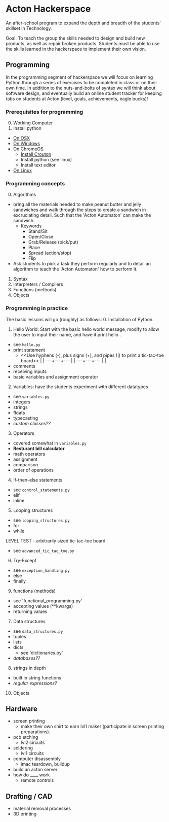 # Acton Hackerspace #
An after-school program to expand the depth and breadth of the students' skillset in Technology.

Goal: To teach the group the skills needed to design and build new products, as well as repair broken products. Students must be able to use the skills learned in the hackerspace to implement their own vision.

## Programming ##

In the programming segment of hackerspace we will focus on learning Python through a series of exercises to be completed in class or on their own time. In addition to the nuts-and-bolts of syntax we will think about software design, and eventually build an online student tracker for keeping tabs on students at Acton (level, goals, achievements, eagle bucks)!

### Prerequisites for programming ###
0. Working Computer
1. Install python
  * [On OSX]()
  * [On Windows]()
  * On ChromeOS
    * [Install Crouton](http://lifehacker.com/how-to-install-linux-on-a-chromebook-and-unlock-its-ful-509039343)
    * Install python (see linux)
    * Install text editor
  * [On Linux]()

### Programming concepts ###
0. Algorithms
  * bring all the materials needed to make peanut butter and jelly sandwiches and walk through the steps to create a sandwich in excruciating detail. Such that the 'Acton Automaton' can make the sandwich.
    * Keywords
      * Stand/Sit
      * Open/Close
      * Grab/Release (pick/put)
      * Place
      * Spread (action/stop)
      * Flip
  * Ask students to pick a task they perform regularly and to detail an algorithm to teach the 'Acton Automaton' how to perform it.
1. Syntax
2. Interpreters / Compilers
3. Functions (methods)
4. Objects

### Programming in practice ###

The basic lessons will go (roughly) as follows:
0. Installation of Python.
1. Hello World: Start with the basic hello world message, modify to allow the user to input their name, and have it print hello <name>.
  * see `hello.py`
  * print statement
    * <<Use hyphens (-), plus signs (+), and pipes (|) to print a tic-tac-toe board>>
         |   |
      ---+---+---
         |   |
      ---+---+---
         |   |
  * comments
  * receiving inputs
  * basic variables and assignment operator
2. Variables: have the students experiment with different datatypes
  * see `variables.py`
  * integers
  * strings
  * floats
  * typecasting
  * _custom classes??_
3. Operators
  * covered somewhat in `variables.py`
  * **Resturant bill calculator**
  * math operators
  * assignment
  * comparison
  * order of operations
4. If-then-else statements
  * see `control_statements.py`
  * elif
  * inline
5. Looping structures
  * see `looping_structures.py`
  * for
  * while

LEVEL TEST - arbitrarily sized tic-tac-toe board
  * see `advanced_tic_tac_toe.py`
6. Try-Except
  * see `exception_handling.py`
  * else
  * finally
9. functions (methods)
  * see 'functional_programming.py'
  * accepting values (**kwargs)
  * returning values
7. Data structures
  * see `data_structures.py`
  * tuples
  * lists
  * dicts
    * see 'dictionaries.py'
  * _databases??_
8. strings in depth
  * built in string functions
  * _regular expressions?_
10. Objects


## Hardware ##

* screen printing
  * make their own shirt to earn lvl1 maker (participate in screen printing preparations).
* pcb etching
  * lvl2 circuits
* soldering
  * lvl1 circuits
* computer disassembly
  * imac teardown, buildup
* build an acton server
* how do ____ work
  * remote controls

## Drafting / CAD ##
* material removal processes
* 3D printing
